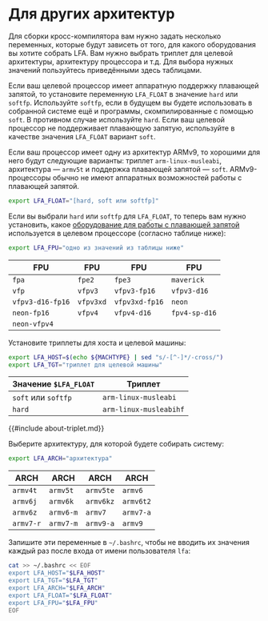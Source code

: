 # Для других архитектур

Для сборки кросс-компилятора вам нужно задать несколько переменных, которые будут зависеть от того, для какого оборудования вы хотите собрать LFA. Вам нужно выбрать триплет для целевой архитектуры, архитектуру процессора и т.д. Для выбора нужных значений пользуйтесь приведёнными здесь таблицами.

Если ваш целевой процессор имеет аппаратную поддержку плавающей запятой, то установите переменную `LFA_FLOAT` в значение `hard` или `softfp`. Используйте `softfp`, если в будущем вы будете использовать в собранной системе ещё и программы, скомпилированные с помощью `soft`. В противном случае используйте `hard`. Если ваш целевой процессор не поддерживает плавающую запятую, используйте в качестве значения `LFA_FLOAT` вариант `soft`.

Если ваш процессор имеет одну из архитектур ARMv9, то хорошими для него будут следующие варианты: триплет `arm-linux-musleabi`, архитектура — `armv5t` и поддержка плавающей запятой — `soft`. ARMv9-процессоры обычно не имеют аппаратных возможностей работы с плавающей запятой.

```bash
export LFA_FLOAT="[hard, soft или softfp]"
```

Если вы выбрали `hard` или `softfp` для `LFA_FLOAT`, то теперь вам нужно установить, какое [оборудование для работы с плавающей запятой](../additional/fpu.md) используется в целевом процессоре (согласно таблице ниже):

```bash
export LFA_FPU="одно из значений из таблицы ниже"
```

| FPU | FPU | FPU | FPU |
|-----|-----|-----|-----|
| `fpa` | `fpe2` | `fpe3` | `maverick` |
| `vfp` | `vfpv3` | `vfpv3-fp16` | `vfpv3-d16` |
| `vfpv3-d16-fp16` | `vfpv3xd` | `vfpv3xd-fp16` | `neon` |
| `neon-fp16` | `vfpv4` | `vfpv4-d16` | `fpv4-sp-d16` |
| `neon-vfpv4` | | | | |

Установите триплеты для хоста и целевой машины:

```bash
export LFA_HOST=$(echo ${MACHTYPE} | sed "s/-[^-]*/-cross/")
export LFA_TGT="триплет для целевой машины"
```

| Значение `$LFA_FLOAT` | Триплет                |
|-----------------------|------------------------|
| `soft` или `softfp`   | `arm-linux-musleabi`   |
| `hard`                | `arm-linux-musleabihf` |

{{#include about-triplet.md}}

Выберите архитектуру, для которой будете собирать систему:

```bash
export LFA_ARCH="архитектура"
```

| ARCH | ARCH | ARCH | ARCH |
|------|------|------|------|
| `armv4t` | `armv5t` | `armv5te` | `armv6` |
| `armv6j` | `armv6k` | `armv6kz` | `armv6t2` |
| `armv6z` | `armv6-m` | `armv7` | `armv7-a` |
| `armv7-r` | `armv7-m` | `armv9-a` |  `armv9` |

Запишите эти переменные в `~/.bashrc`, чтобы не вводить их значения каждый раз после входа от имени пользователя `lfa`:

```bash
cat >> ~/.bashrc << EOF
export LFA_HOST="$LFA_HOST"
export LFA_TGT="$LFA_TGT"
export LFA_ARCH="$LFA_ARCH"
export LFA_FLOAT="$LFA_FLOAT"
export LFA_FPU="$LFA_FPU"
EOF
```

